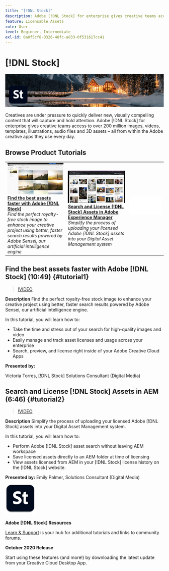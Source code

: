 ```yaml
---
title: "[!DNL Stock]"
description: Adobe [!DNL Stock] for enterprise gives creative teams access to over 200 million images, videos, templates, illustrations, audio files and 3D assets
feature: Licensable Assets
role: User
level: Beginner, Intermediate
exl-id: 0a0f5cf8-0326-48fc-a833-0f531617cc41
---
```

# [!DNL Stock]

![Tutorial Hero Image](../assets/Stock.jpg)

Creatives are under pressure to quickly deliver new, visually compelling content that will capture and hold attention. Adobe [!DNL Stock] for enterprise gives creative teams access to over 200 million images, videos, templates, illustrations, audio files and 3D assets – all from within the Adobe creative apps they use every day.

## Browse Product Tutorials

<table style="table-layout:fixed">
<tr>
 <td>
   <a href="stock.md#tutorial1">
      <img alt="Find the best assets faster with Adobe [!DNL Stock]" src="../assets/stock_torres_thumbnail.jpg" />
   </a>
    <div>
   <a href="stock.md#tutorial1"><strong>Find the best assets faster with Adobe [!DNL Stock]</strong></a>
    </div>
    <em>Find the perfect royalty-free stock image to enhance your creative project using better, faster search results powered by Adobe Sensei, our artificial intelligence engine</em>
    <br>
  </td>
  <td>
   <a href="stock.md#tutorial2">
      <img alt="Search and License [!DNL Stock] Assets in AEM" src="../assets/stock_aemintegration_palmer_thumbnail.jpg" />
   </a>
    <div>
   <a href="stock.md#tutorial2"><strong>Search and License [!DNL Stock] Assets in 
Adobe Experience Manager</strong></a>
    </div>
    <em>Simplify the process of uploading your licensed Adobe [!DNL Stock] assets into your Digital Asset Management system</em>
    <br>
  </td>
  <td>
    <img alt="Spacer" src="../assets/Whitespacer.png" />
    <div>
    <br>
  </td>
</tr>
</table>

## Find the best assets faster with Adobe [!DNL Stock] (10:49) {#tutorial1}

>[!VIDEO](https://video.tv.adobe.com/v/326951?hidetitle=true)

**Description**
Find the perfect royalty-free stock image to enhance your creative project using better, faster search results powered by Adobe Sensei, our artificial intelligence engine.

In this tutorial, you will learn how to:
* Take the time and stress out of your search for high-quality images and video
* Easily manage and track asset licenses and usage across your enterprise
* Search, preview, and license right inside of your Adobe Creative Cloud Apps

**Presented by:**

Victoria Torres, [!DNL Stock] Solutions Consultant (Digital Media)

## Search and License [!DNL Stock] Assets in AEM (6:46) {#tutorial2}

>[!VIDEO](https://video.tv.adobe.com/v/326952?hidetitle=true)

**Description**
Simplify the process of uploading your licensed Adobe [!DNL Stock] assets into your Digital Asset Management system.

In this tutorial, you will learn how to:
* Perform Adobe [!DNL Stock] asset search without leaving AEM workspace
* Save licensed assets directly to an AEM folder at time of licensing
* View assets licensed from AEM in your [!DNL Stock] license history on the [!DNL Stock] website. 

**Presented by:**
Emily Palmer, Solutions Consultant (Digital Media)

![[!DNL Stock] Logo](../assets/st_appicon_96.png)

**Adobe [!DNL Stock] Resources**

[Learn & Support](https://helpx.adobe.com/support/stock.html) is your hub for additional tutorials and links to community forums.

**October 2020 Release**

Start using these features (and more!) by downloading the latest update from your Creative Cloud Desktop App.
